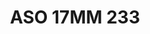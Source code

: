 ---
title: ASO 17MM 233
date: 
draft: false

# descripcion
description : Anillo de plata 925.

materials: Plata 948

color: 

dimensions: 17mm diámetro

code: 05-23-1622

type: "Anillos"

categories: []

price: $4.620,00

price_eftvo: $3.930,00

# Images
# first image will be shown in the product page
images:
  # - image: "images/path_to_image"
  # La ubicacion de las imagenes es imagenes/Anillos/Anillos.Solo Plata/05-23-1622-aso-17mm-233
  - image: "./images/anillos/solo_plata/05-23-1622-aso-17mm-233.jpg"
---